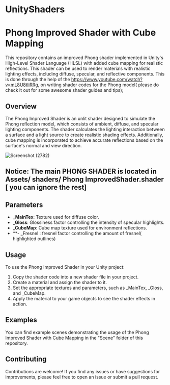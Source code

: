 # UnityShaders
# Phong Improved Shader with Cube Mapping

This repository contains an improved Phong shader implemented in Unity's High-Level Shader Language (HLSL) with added cube mapping for realistic reflections. This shader can be used to render materials with realistic lighting effects, including diffuse, specular, and reflective components.
This is done through the help of the https://www.youtube.com/watch?v=mL8U8tIiRRg, on writing shader codes for the Phong model( please do check it out for some awesome shader guides and tips);
## Overview

The Phong Improved Shader is an unlit shader designed to simulate the Phong reflection model, which consists of ambient, diffuse, and specular lighting components. The shader calculates the lighting interaction between a surface and a light source to create realistic shading effects. Additionally, cube mapping is incorporated to achieve accurate reflections based on the surface's normal and view direction.

![Screenshot (2782)](https://github.com/Alireza-Khatami/UnityShaders/assets/78407392/dceb2dc5-36a7-4f05-9ee3-2872ede2ad62)

## Notice: The main PHONG SHADER is located in Assets/ shaders/ Phong ImprovedShader.shader [ you can ignore the rest]
## Parameters

- **_MainTex**: Texture used for diffuse color.
- **_Gloss**: Glossiness factor controlling the intensity of specular highlights.
- **_CubeMap**: Cube map texture used for environment reflections.
- **- _Fresnel : fresnel factor controlling the amount of fresnel( highlighted outlines) 

## Usage

To use the Phong Improved Shader in your Unity project:

1. Copy the shader code into a new shader file in your project.
2. Create a material and assign the shader to it.
3. Set the appropriate textures and parameters, such as _MainTex, _Gloss, and _CubeMap.
4. Apply the material to your game objects to see the shader effects in action.

## Examples

You can find example scenes demonstrating the usage of the Phong Improved Shader with Cube Mapping in the "Scene" folder of this repository.

## Contributing

Contributions are welcome! If you find any issues or have suggestions for improvements, please feel free to open an issue or submit a pull request.




